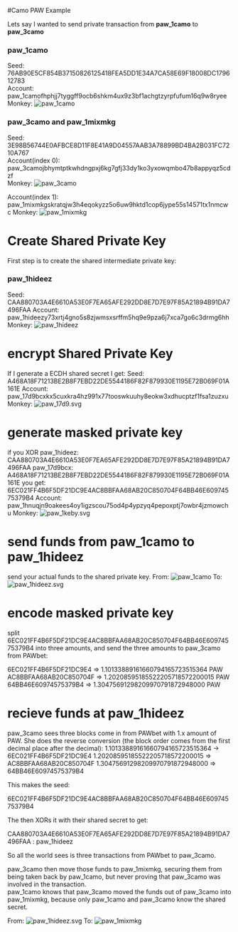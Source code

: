 #Camo PAW Example

Lets say I wanted to send private transaction from **paw_1camo** to **paw_3camo**

### paw\_1camo
Seed:    76AB90E5CF854B37150826125418FEA5DD1E34A7CA58E69F18008DC179612783  
Account: paw_1camofhphjj7tyggff9ocb6shkm4ux9z3bf1achgtzyrpfufum16q9w8ryee  
Monkey:  ![paw_1camo](ban_1camo.svg "monKey")

### paw\_3camo and paw\_1mixmkg
Seed:    3E98B56744E0AFBCE8D11F8E41A9D04557AAB3A78899BD4BA2B031FC7210A767  
Account(index 0): paw_3camojbhymtptkwhdngpxj6kg7gfj33dy1ko3yxowqmbo47b8appyqz5cdzf  
Monkey:  ![paw_3camo](ban_3camo.svg "monKey")

Account(index 1): paw_1mixmkgskratqjw3h4eqokyzz5o6uw9hktd1cop6jype55s14571tx1nmcwc
Monkey:  ![paw_1mixmkg](ban_1mixmkg.svg "monKey")

# Create Shared Private Key
First step is to create the shared intermediate private key:

### paw_1hideez
Seed:    CAA880703A4E6610A53E0F7EA65AFE292DD8E7D7E97F85A21894B91DA7496FAA
Account: paw_1hideezy73xrtj4gno5s8zjwmsxsrffm5hq9e9pza6j7xca7go6c3drmg6hh
Monkey:  ![paw_1hideez](ban_1hideez.svg "monKey")

# encrypt Shared Private Key
If I generate a ECDH shared secret I get:
Seed:    A468A18F71213BE2B8F7EBD22DE5544186F82F879930E1195E72B069F01A161E
Account: paw_17d9bcxkx5cuxkra4hz991x77tooswkuuhy8eokw3xdhucptzf1fsa1zuzxu
Monkey:  ![paw_17d9.svg](ban_17d9.svg "monKey")

# generate masked private key

if you XOR
paw_1hideez: CAA880703A4E6610A53E0F7EA65AFE292DD8E7D7E97F85A21894B91DA7496FAA
paw_17d9bcx: A468A18F71213BE2B8F7EBD22DE5544186F82F879930E1195E72B069F01A161E
you get:     6EC021FF4B6F5DF21DC9E4AC8BBFAA68AB20C850704F64BB46E60974575379B4
Account:     paw_1hnuqjn9oakees4oy1igzscou75od4p4ypzyq4pepoxptj7owbr4jzmowchu
Monkey:  ![paw_1keby.svg](ban_1keby.svg "monKey")

# send funds from paw_1camo to paw_1hideez

send your actual funds to the shared private key.
From: ![paw_1camo](ban_1camo.svg "monKey")
To:   ![paw_1hideez.svg](ban_1hideez.svg "monKey")

# encode masked private key 

split 6EC021FF4B6F5DF21DC9E4AC8BBFAA68AB20C850704F64BB46E60974575379B4 into three amounts, and send the three amounts to paw_3camo from PAWbet:

6EC021FF4B6F5DF21DC9E4 => 1.10133889161660794165723515364 PAW
AC8BBFAA68AB20C850704F => 1.20208595185522205718572200015 PAW
64BB46E60974575379B4   => 1.30475691298209970791872948000 PAW

# recieve funds at paw_1hideez

paw\_3camo sees three blocks come in from PAWbet with 1.x amount of PAW.
She does the reverse conversion (the block order comes from the first decimal place after the decimal):
1.10133889161660794165723515364 -> 6EC021FF4B6F5DF21DC9E4
1.20208595185522205718572200015 => AC8BBFAA68AB20C850704F
1.30475691298209970791872948000 => 64BB46E60974575379B4

This makes the seed: 

6EC021FF4B6F5DF21DC9E4AC8BBFAA68AB20C850704F64BB46E60974575379B4

The then XORs it with their shared secret to get:

CAA880703A4E6610A53E0F7EA65AFE292DD8E7D7E97F85A21894B91DA7496FAA : paw_1hideez

So all the world sees is three transactions from PAWbet to paw\_3camo.

paw\_3camo then move those funds to paw\_1mixmkg, securing them from being taken back by paw\_1camo, but never proving that paw\_3camo was involved in the transaction.  
paw\_1camo knows that paw\_3camo moved the funds out of paw\_3camo into paw\_1mixmkg, because only paw\_1camo and paw\_3camo know the shared secret.  


From:  ![paw_1hideez.svg](ban_1hideez.svg "monKey")
To:    ![paw_1mixmkg](ban_1mixmkg.svg "monKey")
